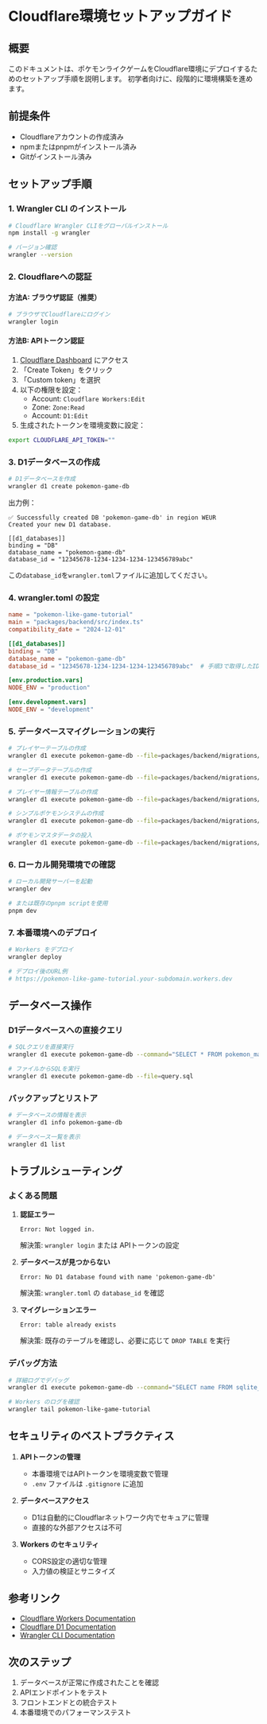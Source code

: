 # Cloudflare環境セットアップガイド

## 概要

このドキュメントは、ポケモンライクゲームをCloudflare環境にデプロイするためのセットアップ手順を説明します。
初学者向けに、段階的に環境構築を進めます。

## 前提条件

- Cloudflareアカウントの作成済み
- npmまたはpnpmがインストール済み
- Gitがインストール済み

## セットアップ手順

### 1. Wrangler CLI のインストール

```bash
# Cloudflare Wrangler CLIをグローバルインストール
npm install -g wrangler

# バージョン確認
wrangler --version
```

### 2. Cloudflareへの認証

#### 方法A: ブラウザ認証（推奨）

```bash
# ブラウザでCloudflareにログイン
wrangler login
```

#### 方法B: APIトークン認証

1. [Cloudflare Dashboard](https://dash.cloudflare.com/profile/api-tokens) にアクセス
2. 「Create Token」をクリック
3. 「Custom token」を選択
4. 以下の権限を設定：
   - Account: `Cloudflare Workers:Edit`
   - Zone: `Zone:Read`
   - Account: `D1:Edit`
5. 生成されたトークンを環境変数に設定：

```bash
export CLOUDFLARE_API_TOKEN=""
```

### 3. D1データベースの作成

```bash
# D1データベースを作成
wrangler d1 create pokemon-game-db
```

出力例：

```
✅ Successfully created DB 'pokemon-game-db' in region WEUR
Created your new D1 database.

[[d1_databases]]
binding = "DB"
database_name = "pokemon-game-db"
database_id = "12345678-1234-1234-1234-123456789abc"
```

この`database_id`を`wrangler.toml`ファイルに追加してください。

### 4. wrangler.toml の設定

```toml
name = "pokemon-like-game-tutorial"
main = "packages/backend/src/index.ts"
compatibility_date = "2024-12-01"

[[d1_databases]]
binding = "DB"
database_name = "pokemon-game-db"
database_id = "12345678-1234-1234-1234-123456789abc"  # 手順3で取得したID

[env.production.vars]
NODE_ENV = "production"

[env.development.vars]
NODE_ENV = "development"
```

### 5. データベースマイグレーションの実行

```bash
# プレイヤーテーブルの作成
wrangler d1 execute pokemon-game-db --file=packages/backend/migrations/0001_create_users.sql

# セーブデータテーブルの作成
wrangler d1 execute pokemon-game-db --file=packages/backend/migrations/0002_create_saves.sql

# プレイヤー情報テーブルの作成
wrangler d1 execute pokemon-game-db --file=packages/backend/migrations/0002_add_players.sql

# シンプルポケモンシステムの作成
wrangler d1 execute pokemon-game-db --file=packages/backend/migrations/0003_simple_pokemon_system.sql

# ポケモンマスタデータの投入
wrangler d1 execute pokemon-game-db --file=packages/backend/migrations/0004_simple_pokemon_data.sql
```

### 6. ローカル開発環境での確認

```bash
# ローカル開発サーバーを起動
wrangler dev

# または既存のpnpm scriptを使用
pnpm dev
```

### 7. 本番環境へのデプロイ

```bash
# Workers をデプロイ
wrangler deploy

# デプロイ後のURL例
# https://pokemon-like-game-tutorial.your-subdomain.workers.dev
```

## データベース操作

### D1データベースへの直接クエリ

```bash
# SQLクエリを直接実行
wrangler d1 execute pokemon-game-db --command="SELECT * FROM pokemon_master LIMIT 5;"

# ファイルからSQLを実行
wrangler d1 execute pokemon-game-db --file=query.sql
```

### バックアップとリストア

```bash
# データベースの情報を表示
wrangler d1 info pokemon-game-db

# データベース一覧を表示
wrangler d1 list
```

## トラブルシューティング

### よくある問題

1. **認証エラー**

   ```
   Error: Not logged in.
   ```

   解決策: `wrangler login` または APIトークンの設定

2. **データベースが見つからない**

   ```
   Error: No D1 database found with name 'pokemon-game-db'
   ```

   解決策: `wrangler.toml` の `database_id` を確認

3. **マイグレーションエラー**
   ```
   Error: table already exists
   ```
   解決策: 既存のテーブルを確認し、必要に応じて `DROP TABLE` を実行

### デバッグ方法

```bash
# 詳細ログでデバッグ
wrangler d1 execute pokemon-game-db --command="SELECT name FROM sqlite_master WHERE type='table';"

# Workers のログを確認
wrangler tail pokemon-like-game-tutorial
```

## セキュリティのベストプラクティス

1. **APIトークンの管理**

   - 本番環境ではAPIトークンを環境変数で管理
   - `.env` ファイルは `.gitignore` に追加

2. **データベースアクセス**

   - D1は自動的にCloudflarネットワーク内でセキュアに管理
   - 直接的な外部アクセスは不可

3. **Workers のセキュリティ**
   - CORS設定の適切な管理
   - 入力値の検証とサニタイズ

## 参考リンク

- [Cloudflare Workers Documentation](https://developers.cloudflare.com/workers/)
- [Cloudflare D1 Documentation](https://developers.cloudflare.com/d1/)
- [Wrangler CLI Documentation](https://developers.cloudflare.com/workers/cli-wrangler/)

## 次のステップ

1. データベースが正常に作成されたことを確認
2. APIエンドポイントをテスト
3. フロントエンドとの統合テスト
4. 本番環境でのパフォーマンステスト
